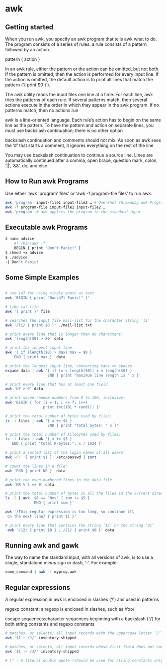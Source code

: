 # awk

## Getting started

When you run awk, you specify an awk program that tells awk what to do. The program consists of a series of rules. a rule consists of a pattern followed by an action.

pattern { action }

In an awk rule, either the pattern or the action can be omitted, but not both.
If the pattern is omitted, then the action is performed for every input line.
If the action is omitted, the default action is to print all lines that match the pattern (‘{ print $0 }’).

The awk utility reads the input files one line at a time. For each line, awk tries the patterns of each rule. If several patterns match, then several actions execute in the order in which they appear in the awk program. If no patterns match, then no actions run

awk is a line-oriented language. Each rule’s action has to begin on the same line as the pattern. To have the pattern and action on separate lines, you must use backslash continuation; there is no other option

backslash continuation and comments should not mix. As soon as awk sees the ‘#’ that starts a comment, it ignores everything on the rest of the line

You may use backslash continuation to continue a source line. Lines are automatically continued after a comma, open brace, question mark, colon, ‘||’, ‘&&’, do, and else

## How to Run awk Programs

 Use either ‘awk 'program' files’ or ‘awk -f program-file files’ to run awk.

```bash
awk 'program' input-file1 input-file2 … # One-Shot Throwaway awk Programs
awk -f program-file input-file1 input-file2 …
awk 'program' # awk applies the program to the standard input
```

## Executable awk Programs

``` bash
$ nano advice
    #! /bin/awk -f
    BEGIN { print "Don't Panic!" }
$ chmod +x advice
$ ./advice
-| Don't Panic!

```

## Some Simple Examples

``` bash

# use \47 for using single quote as text
awk 'BEGIN { print "Don\47t Panic!" }' 

# like cat file
awk '{ print }' file 

# searches the input file mail-list for the character string 'li'
awk '/li/ { print $0 }' ./mail-list.txt 

# print every line that is longer than 80 characters:
awk 'length($0) > 80' data

# print the longest input line
awk '{ if (length($0) > max) max = $0 } 
    END { print max }' data

# print the longest input line, converting tabs to spaces
expand data | awk '{ if (x < length($0)) x = length($0) }
                   END { print "maximum line length is " x }' 

# print every line that has at least one field
awk 'NF > 0' data 

# print seven random numbers from 0 to 100, inclusive:
awk 'BEGIN { for (i = 1; i <= 7; i++)
                 print int(101 * rand()) }' 

# print the total number of bytes used by files:
ls -l files | awk '{ x += $5 }
                   END { print "total bytes: " x }'

# print the total number of kilobytes used by files:
ls -l files | awk '{ x += $5 }
   END { print "total K-bytes:", x / 1024 }'

# print a sorted list of the login names of all users:
awk -F: '{ print $1 }' /etc/passwd | sort

# count the lines in a file:
awk 'END { print NR }' data

# print the even-numbered lines in the data file:
awk 'NR % 2 == 0' data

# print the total number of bytes in all the files in the current directory that were last modified in November
ls -l | awk '$6 == "Nov" { sum += $5 }
             END { print sum }'

awk '/This regular expression is too long, so continue it\
 on the next line/ { print $1 }'

# print every line that contains the string ‘12’ or the string ‘21’
 awk '/12/ { print $0 } ; /21/ { print $0 }' data
```

## Running awk and gawk

The way to name the standard input, with all versions of awk, is to use a single, standalone minus sign or dash, ‘-’. For example:

``` bash
some_command | awk -f myprog.awk - 
```

## Regular expressions

A regular expression in awk is enclosed in slashes (‘/’) ans used in patterns

regexp constant: a regexp is enclosed in slashes, such as /foo/

escape sequences:character sequences beginning with a backslash (‘\’) for both string constants and regexp constants

``` bash
# matches, or selects, all input records with the uppercase letter ‘J’ 
awk '$1 ~ /J/' inventory-shipped

# matches, or selects, all input records whose first field does not contain the uppercase letter ‘J’
awk '$1 !~ /J/' inventory-shipped

# \" : A literal double quote (should be used for string constants only)
```
